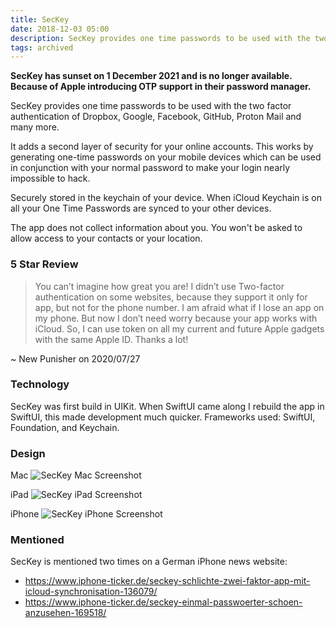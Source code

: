 ```yaml
---
title: SecKey
date: 2018-12-03 05:00
description: SecKey provides one time passwords to be used with the two factor authentication of Dropbox, Google, Facebook, GitHub, Proton Mail and many more.
tags: archived
---
```


**SecKey has sunset on 1 December 2021 and is no longer available. Because of Apple introducing OTP support in their password manager.**

SecKey provides one time passwords to be used with the two factor authentication of Dropbox, Google, Facebook, GitHub, Proton Mail and many more.

It adds a second layer of security for your online accounts. This works by generating one-time passwords on your mobile devices which can be used in conjunction with your normal password to make your login nearly impossible to hack.

Securely stored in the keychain of your device. When iCloud Keychain is on all your One Time Passwords are synced to your other devices.

The app does not collect information about you. You won't be asked to allow access to your contacts or your location.


### 5 Star Review

> You can’t imagine how great you are! I didn’t use Two-factor authentication on some websites, because they support it only for app, but not for the phone number. I am afraid what if I lose an app on my phone. But now I don’t need worry because your app works with iCloud. So, I can use token on all my current and future Apple gadgets with the same Apple ID. Thanks a lot!

~ New Punisher on 2020/07/27


### Technology

SecKey was first build in UIKit. When SwiftUI came along I rebuild the app in SwiftUI, this made development much quicker. Frameworks used: SwiftUI, Foundation, and Keychain.


### Design

Mac
![SecKey Mac Screenshot](images/projects/seckey/seckey-mac.png "SecKey Mac Screenshot")

iPad
![SecKey iPad Screenshot](images/projects/seckey/seckey-ipad.png "SecKey iPad Screenshot")

iPhone
![SecKey iPhone Screenshot](images/projects/seckey/seckey-iphone.png "SecKey iPhone Screenshot")


### Mentioned
SecKey is mentioned two times on a German iPhone news website:

- https://www.iphone-ticker.de/seckey-schlichte-zwei-faktor-app-mit-icloud-synchronisation-136079/
- https://www.iphone-ticker.de/seckey-einmal-passwoerter-schoen-anzusehen-169518/
